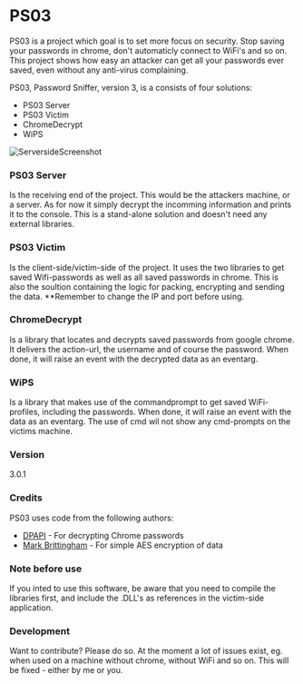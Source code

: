 # PS03

PS03 is a project which goal is to set more focus on security. Stop saving your passwords in chrome, don't automaticly connect to WiFi's and so on. This project shows how easy an attacker can get all your passwords ever saved, even without any anti-virus complaining. 

PS03, Password Sniffer, version 3, is a consists of four solutions:

  - PS03 Server
  - PS03 Victim
  - ChromeDecrypt
  -  WiPS
  

![ServersideScreenshot](https://github.com/benlarsendk/PS03/blob/master/screenshot.PNG "Screenshot of serverside")
### PS03 Server
Is the receiving end of the project. This would be the attackers machine, or a server. As for now it simply decrypt the incomming information and prints it to the console. This is a stand-alone solution and doesn't need any external libraries. 

### PS03 Victim
Is the client-side/victim-side of the project. It uses the two libraries to get saved Wifi-passwords as well as all saved passwords in chrome. This is also the soultion containing the logic for packing, encrypting and sending the data. **Remember to change the IP and port before using. 

### ChromeDecrypt
Is a library that locates and decrypts saved passwords from google chrome. It delivers the action-url, the username and of course the password. When done, it will raise an event with the decrypted data as an eventarg.

### WiPS
Is a library that makes use of the commandprompt to get saved WiFi-profiles, including the passwords. When done, it will raise an event with the data as an eventarg. The use of cmd wil not show any cmd-prompts on the victims machine. 

### Version
3.0.1

### Credits

PS03 uses code from the following authors:

* [DPAPI] - For decrypting Chrome passwords
* [Mark Brittingham] - For simple AES encryption of data


### Note before use
If you inted to use this software, be aware that you need to compile the libraries first, and include the .DLL's as references in the victim-side application. 

### Development

Want to contribute? Please do so. 
At the moment a lot of issues exist, eg. when used on a machine without chrome, without WiFi and so on. This will be fixed - either by me or you.


   [DPAPI]: <http://www.obviex.com/samples/dpapi.aspx>
   [Mark Brittingham]: <http://stackoverflow.com/questions/165808/simple-two-way-encryption-for-c-sharp>
   


